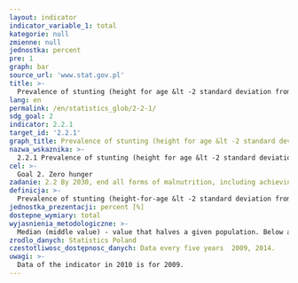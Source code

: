 ```yaml
---
layout: indicator
indicator_variable_1: total
kategorie: null
zmienne: null
jednostka: percent
pre: 1
graph: bar
source_url: 'www.stat.gov.pl'
title: >-
  Prevalence of stunting (height for age &lt -2 standard deviation from the median of the World Health Organization (WHO) Child Growth Standards) among children under 5 years of age
lang: en
permalink: /en/statistics_glob/2-2-1/
sdg_goal: 2
indicator: 2.2.1
target_id: '2.2.1'
graph_title: Prevalence of stunting (height for age &lt -2 standard deviation from the median of the World Health Organization (WHO) Child Growth Standards) among children under 5 years of age
nazwa_wskaznika: >-
  2.2.1 Prevalence of stunting (height for age &lt -2 standard deviation from the median of the World Health Organization (WHO) Child Growth Standards) among children under 5 years of age
cel: >-
  Goal 2. Zero hunger
zadanie: 2.2 By 2030, end all forms of malnutrition, including achieving, by 2025, the internationally agreed targets on stunting and wasting in children under 5 years of age, and address the nutritional needs of adolescent girls, pregnant and lactating women and older persons
definicja: >-
  Prevalence of stunting (height-for-age &lt -2 standard deviation from the median of the World Health Organization (WHO) Child Growth Standards) among children under 5 years of age.
jednostka_prezentacji: percent [%]
dostepne_wymiary: total
wyjasnienia_metodologiczne: >-
  Median (middle value) - value that halves a given population. Below and above the median is exactly 50% of the units of a given population. If the median height is 120 cm, it means that the height in a half of the population is lower than 120 cm, and in the second half the height is over 120 cm.Standard Deviation - indicates how much the value of a given variable is dispersed around the average, which is median (growth to age) in the indicator in question. The lower the deviation value, the more observations are focused around the average.The indicator is calculated on the basis of information obtained from the European Health Interview Survey (EHIS). This study covers persons aged 15 and more in households living in the territory of the country. In Poland the survey covered also children at age 0-14 years.
zrodlo_danych: Statistics Poland
czestotliwosc_dostępnosc_danych: Data every five years  2009, 2014.
uwagi: >-
  Data of the indicator in 2010 is for 2009.
---
```

